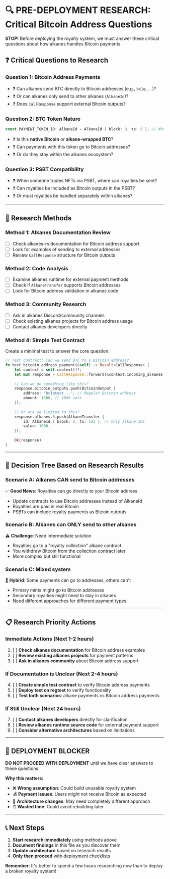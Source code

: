 # 🔍 PRE-DEPLOYMENT RESEARCH: Critical Bitcoin Address Questions

**STOP!** Before deploying the royalty system, we must answer these critical questions about how alkanes handles Bitcoin payments.

## ❓ **Critical Questions to Research**

### **Question 1: Bitcoin Address Payments**
- ❓ Can alkanes send BTC directly to Bitcoin addresses (e.g., `bc1q...`)?
- ❓ Or can alkanes only send to other alkanes (`AlkaneId`)?
- ❓ Does `CallResponse` support external Bitcoin outputs?

### **Question 2: BTC Token Nature**
```rust
const PAYMENT_TOKEN_ID: AlkaneId = AlkaneId { block: 0, tx: 0 }; // What is this exactly?
```
- ❓ Is this **native Bitcoin** or **alkane-wrapped BTC**?
- ❓ Can payments with this token go to Bitcoin addresses?
- ❓ Or do they stay within the alkanes ecosystem?

### **Question 3: PSBT Compatibility**
- ❓ When someone trades NFTs via PSBT, where can royalties be sent?
- ❓ Can royalties be included as Bitcoin outputs in the PSBT?
- ❓ Or must royalties be handled separately within alkanes?

---

## 🧪 **Research Methods**

### **Method 1: Alkanes Documentation Review**
- [ ] Check alkanes-rs documentation for Bitcoin address support
- [ ] Look for examples of sending to external addresses
- [ ] Review `CallResponse` structure for Bitcoin outputs

### **Method 2: Code Analysis**
- [ ] Examine alkanes runtime for external payment methods
- [ ] Check if `AlkaneTransfer` supports Bitcoin addresses
- [ ] Look for Bitcoin address validation in alkanes code

### **Method 3: Community Research**
- [ ] Ask in alkanes Discord/community channels
- [ ] Check existing alkanes projects for Bitcoin address usage
- [ ] Contact alkanes developers directly

### **Method 4: Simple Test Contract**
Create a minimal test to answer the core question:

```rust
// Test contract: Can we send BTC to a Bitcoin address?
fn test_bitcoin_address_payment(&self) -> Result<CallResponse> {
    let context = self.context()?;
    let mut response = CallResponse::forward(&context.incoming_alkanes);
    
    // Can we do something like this?
    response.bitcoin_outputs.push(BitcoinOutput {
        address: "bc1qtest...", // Regular Bitcoin address
        amount: 1000, // 1000 sats
    });
    
    // Or are we limited to this?
    response.alkanes.0.push(AlkaneTransfer {
        id: AlkaneId { block: 2, tx: 123 }, // Only alkane IDs
        value: 1000,
    });
    
    Ok(response)
}
```

---

## 🎯 **Decision Tree Based on Research Results**

### **Scenario A: Alkanes CAN send to Bitcoin addresses**
✅ **Good News**: Royalties can go directly to your Bitcoin address
- Update contracts to use Bitcoin addresses instead of AlkaneId
- Royalties are paid in real Bitcoin
- PSBTs can include royalty payments as Bitcoin outputs

### **Scenario B: Alkanes can ONLY send to other alkanes**
⚠️ **Challenge**: Need intermediate solution
- Royalties go to a "royalty collection" alkane contract
- You withdraw Bitcoin from the collection contract later
- More complex but still functional

### **Scenario C: Mixed system**
🔄 **Hybrid**: Some payments can go to addresses, others can't
- Primary mints might go to Bitcoin addresses
- Secondary royalties might need to stay in alkanes
- Need different approaches for different payment types

---

## 📋 **Research Priority Actions**

### **Immediate Actions (Next 1-2 hours)**
1. [ ] **Check alkanes documentation** for Bitcoin address examples
2. [ ] **Review existing alkanes projects** for payment patterns
3. [ ] **Ask in alkanes community** about Bitcoin address support

### **If Documentation is Unclear (Next 2-4 hours)**
4. [ ] **Create simple test contract** to verify Bitcoin address payments
5. [ ] **Deploy test on regtest** to verify functionality
6. [ ] **Test both scenarios**: alkane payments vs Bitcoin address payments

### **If Still Unclear (Next 24 hours)**
7. [ ] **Contact alkanes developers** directly for clarification
8. [ ] **Review alkanes runtime source code** for external payment support
9. [ ] **Consider alternative architectures** based on limitations

---

## 🚨 **DEPLOYMENT BLOCKER**

**DO NOT PROCEED WITH DEPLOYMENT** until we have clear answers to these questions.

**Why this matters:**
- ❌ **Wrong assumption**: Could build unusable royalty system
- 💰 **Payment issues**: Users might not receive Bitcoin as expected  
- 🔄 **Architecture changes**: May need completely different approach
- ⏰ **Wasted time**: Could avoid rebuilding later

---

## 📞 **Next Steps**

1. **Start research immediately** using methods above
2. **Document findings** in this file as you discover them
3. **Update architecture** based on research results
4. **Only then proceed** with deployment checklists

**Remember**: It's better to spend a few hours researching now than to deploy a broken royalty system! 